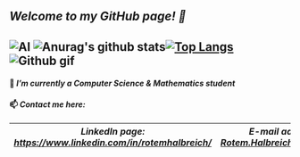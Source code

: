## *Welcome to my GitHub page! 👋*
![AI](https://media-exp1.licdn.com/dms/image/C4D16AQFHGs29846Jsg/profile-displaybackgroundimage-shrink_350_1400/0/1602204016314?e=1615420800&v=beta&t=X_vnwpwhvNOBeS21aJy4QR6CIRUGPdBfjWqGy1r8qnk)
![Anurag's github stats](https://github-readme-stats.vercel.app/api?username=RotemHalbreich&show_icons=true&theme=radical)[![Top Langs](https://github-readme-stats.vercel.app/api/top-langs/?username=RotemHalbreich&layout=compact&theme=radical&langs_count=8)](https://github.com/anuraghazra/github-readme-stats)
![Github gif](https://avatars0.githubusercontent.com/u/6667880?s=400&v=4)
----------------------------------------------------------------------------------------------------------
#### 🌱 *I’m currently a Computer Science & Mathematics student*
#### 📫 *Contact me here:*
| *LinkedIn page: https://www.linkedin.com/in/rotemhalbreich/* | *E-mail address: Rotem.Halbreich@gmail.com* |
------------------------------------------------------|----------------------------------------------------
<!--
**RotemHalbreich/RotemHalbreich** is a ✨ _special_ ✨ repository because its `README.md` (this file) appears on your GitHub profile.

Here are some ideas to get you started:

- 🔭 I’m currently working on ...
- 🌱 I’m currently learning ...
- 👯 I’m looking to collaborate on ...
- 🤔 I’m looking for help with ...
- 💬 Ask me about ...
- 📫 How to reach me: ...
- 😄 Pronouns: ...
- ⚡ Fun fact: ...
-->

